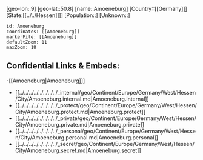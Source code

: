 ﻿---
location: [50.8,9]
mapzoom: [7,12] 
mapmarker: city 
type: City
tags:
- geo/City


SpocWebEntityId: 28811
isDeleted: false
confidential: public

---
[geo-lon::9]
[geo-lat::50.8]
[name::Amoeneburg]
[Country::[[Germany]]]
[State:[[../../Hessen]]]]
[Population::]
[Unknown::]


```leaflet
id: Amoeneburg
coordinates: [[Amoeneburg]]
markerFile: [[Amoeneburg]]
defaultZoom: 11 
maxZoom: 18
```


## Confidential Links & Embeds: 
-[[Amoeneburg|Amoeneburg]]] 
- [[../../../../../../../../_internal/geo/Continent/Europe/Germany/West/Hessen/City/Amoeneburg.internal.md|Amoeneburg.internal]] 
- [[../../../../../../../../_protect/geo/Continent/Europe/Germany/West/Hessen/City/Amoeneburg.protect.md|Amoeneburg.protect]] 
- [[../../../../../../../../_private/geo/Continent/Europe/Germany/West/Hessen/City/Amoeneburg.private.md|Amoeneburg.private]] 
- [[../../../../../../../../_personal/geo/Continent/Europe/Germany/West/Hessen/City/Amoeneburg.personal.md|Amoeneburg.personal]] 
- [[../../../../../../../../_secret/geo/Continent/Europe/Germany/West/Hessen/City/Amoeneburg.secret.md|Amoeneburg.secret]] 
